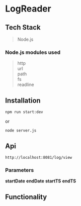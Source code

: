 # LogReader

## Tech Stack
>Node.js
### Node.js modules used
>http <br>
>url <br>
>path <br>
>fs <br>
>readline <br>

## Installation
```
npm run start:dev
```
or
```
node server.js
```

## Api
```
http://localhost:8081/log/view
```
### Parameters
**startDate**
**endDate**
**startTS**
**endTS**


## Functionality
